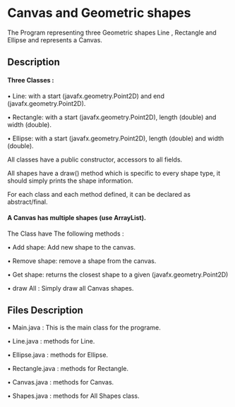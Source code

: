 # Canvas and Geometric shapes

The Program representing three Geometric shapes Line , Rectangle and Ellipse and represents a Canvas.

## Description

#### Three Classes :

• Line: with a start (javafx.geometry.Point2D) and end (javafx.geometry.Point2D).

• Rectangle: with a start (javafx.geometry.Point2D), length (double) and width (double).

• Ellipse: with a start (javafx.geometry.Point2D), length (double) and width (double).

All classes  have a public constructor, accessors to all fields. 

All shapes  have a draw() method which is specific to every shape type, it should simply prints the shape information. 

For each class and each method defined, it can be declared as abstract/final.

#### A Canvas has multiple shapes (use ArrayList). 

The Class have The following methods :

• Add shape: Add new shape to the canvas.

• Remove shape: remove a shape from the canvas.

• Get shape: returns the closest shape to a given (javafx.geometry.Point2D)

• draw All : Simply draw all Canvas shapes.

## Files Description

• Main.java : This is the main class for the programe.

• Line.java : methods for Line.

• Ellipse.java : methods for Ellipse.

• Rectangle.java : methods for Rectangle.

• Canvas.java : methods for Canvas.

• Shapes.java : methods for All Shapes class.

